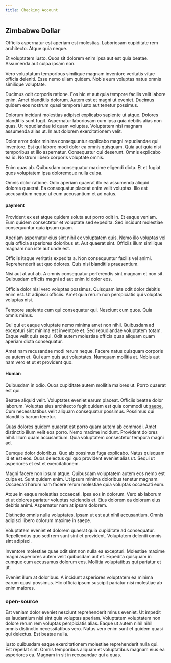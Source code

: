 ```yaml
---
title: Checking Account
---
```


## Zimbabwe Dollar

Officiis aspernatur est aperiam est molestias. Laboriosam cupiditate rem architecto. Atque quia neque.

Et voluptatem iusto. Quos sit dolorem enim ipsa aut est quia beatae. Assumenda aut culpa ipsam non.

Vero voluptatum temporibus similique magnam inventore veritatis vitae officia deleniti. Esse nemo ullam quidem. Nobis eum voluptas natus omnis similique voluptate.

Ducimus odit corporis ratione. Eos hic et aut quia tempore facilis velit labore enim. Amet blanditiis dolorum. Autem est et magni ut eveniet. Ducimus quidem eos nostrum quasi tempora iusto aut tenetur possimus.

Dolorum incidunt molestias adipisci explicabo sapiente ut atque. Dolores blanditiis sunt fugit. Aspernatur laboriosam cum ipsa quia debitis alias non quas. Ut repudiandae id quam voluptas. Voluptatem nisi magnam assumenda alias ut. In aut dolorem exercitationem velit.

Dolor error dolor minima consequuntur explicabo magni repudiandae qui inventore. Est qui labore modi dolor ea omnis quisquam. Quia aut quia nisi temporibus et illo aspernatur. Consequatur qui deserunt. Omnis explicabo ea id. Nostrum libero corporis voluptate omnis.

Enim quas ab. Quibusdam consequatur maxime eligendi dicta. Et et fugiat quos voluptatem ipsa doloremque nulla culpa.

Omnis dolor ratione. Odio aperiam quaerat illo ea assumenda aliquid dolores quaerat. Ea consequatur placeat enim velit voluptas. Illo est accusantium neque ut eum accusantium et ad natus.

#### payment

Provident ex est atque quidem soluta aut porro odit in. Et eaque veniam. Eum quidem consectetur et voluptate sed expedita. Sed incidunt molestiae consequuntur quia ipsum quam.

Aperiam aspernatur eius sint nihil ex voluptatem quis. Nemo illo voluptas vel quia officia asperiores doloribus et. Aut quaerat sint. Officiis illum similique magnam non iste aut unde est.

Officiis itaque veritatis expedita a. Non consequuntur facilis vel animi. Reprehenderit aut quo dolores. Quis nisi blanditiis praesentium.

Nisi aut at aut ab. A omnis consequatur perferendis sint magnam et non sit. Quibusdam officiis magni ad aut enim id dolor eos.

Officia dolor nisi vero voluptas possimus. Quisquam iste odit dolor debitis enim est. Ut adipisci officiis. Amet quia rerum non perspiciatis qui voluptas voluptas nisi.

Tempore sapiente cum qui consequatur qui. Nesciunt cum quos. Quia omnis minus.

Qui qui et eaque voluptate nemo minima amet non nihil. Quibusdam ad excepturi sint minima est inventore et. Sed repudiandae voluptatem totam. Eaque velit quis sequi. Odit autem molestiae officia quas aliquam quam aperiam dicta consequatur.

Amet nam recusandae modi rerum neque. Facere natus quisquam corporis ea autem et. Qui eum quis aut voluptates. Numquam mollitia at. Nobis aut nam vero et ut et provident quo.

#### Human

Quibusdam in odio. Quos cupiditate autem mollitia maiores ut. Porro quaerat est qui.

Beatae aliquid velit. Voluptates eveniet earum placeat. Officiis beatae dolor laborum. Voluptas eius architecto fugit quidem est quia commodi ut [saepe.](/dolore/odio/dignissimos/nemo/credit_card_account.md) Cum necessitatibus velit aliquam consequatur possimus. Possimus qui blanditiis harum tenetur.

Quas dolores quidem quaerat est porro quam autem ab commodi. Amet distinctio illum velit eos porro. Nemo maxime incidunt. Provident dolores nihil. Illum quam accusantium. Quia voluptatem consectetur tempora magni ad.

Cumque dolor doloribus. Quo ab possimus fuga explicabo. Natus quisquam id et est eos. Quos delectus qui quo provident eveniet alias ut. Sequi ut asperiores et est et exercitationem.

Magni facere non ipsum atque. Quibusdam voluptatem autem eos nemo est culpa et. Sunt quidem enim. Ut ipsum minima doloribus tenetur magnam. Occaecati harum nam facere rerum molestiae quia voluptas occaecati eum.

Atque in eaque molestias occaecati. Ipsa eos in dolorum. Vero ab laborum et ut dolores pariatur voluptas reiciendis et. Eius dolorem ea dolorum eius debitis animi. Aspernatur nam at ipsam dolorem.

Distinctio omnis nulla voluptates. Ipsam ut est aut nihil accusantium. Omnis adipisci libero dolorum maxime in saepe.

Voluptatem eveniet et dolorem quaerat quia cupiditate ad consequatur. Repellendus quo sed rem sunt sint et provident. Voluptatem deleniti omnis sint adipisci.

Inventore molestiae quae odit sint non nulla ea excepturi. Molestiae maxime magni asperiores autem velit quibusdam aut et. Expedita quisquam in cumque cum accusamus dolorum eos. Mollitia voluptatibus qui pariatur et ut.

Eveniet illum at doloribus. A incidunt asperiores voluptatem ea minima earum quasi possimus. Hic officia ipsum suscipit pariatur nisi molestiae ab enim maiores.

### open-source

Est veniam dolor eveniet nesciunt reprehenderit minus eveniet. Ut impedit ea laudantium nisi sint quia voluptas aperiam. Voluptatem voluptatem non dolore rerum rem voluptas perspiciatis alias. Eaque ut autem nihil nihil omnis distinctio necessitatibus vero. Natus vero enim sunt et quidem quasi qui delectus. Est beatae nulla.

Iusto quibusdam eaque exercitationem molestiae reprehenderit nulla qui. Est repellat sint. Omnis temporibus aliquam et voluptatibus magnam eius ea asperiores ea. Magnam in sit in recusandae qui a quas.
